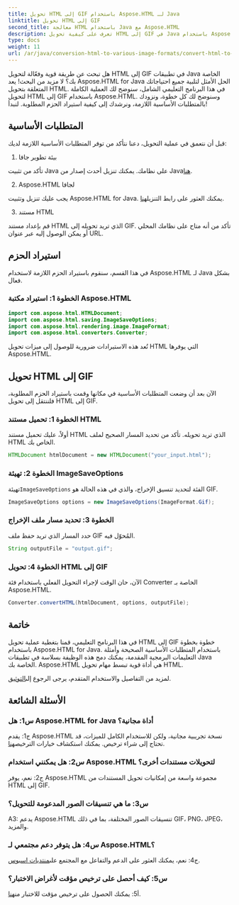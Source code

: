 ```yaml
---
title: تحويل HTML إلى GIF باستخدام Aspose.HTML لـ Java
linktitle: تحويل HTML إلى GIF
second_title: معالجة HTML باستخدام Java مع Aspose.HTML
description: تعرف على كيفية تحويل HTML إلى GIF في Java باستخدام Aspose.HTML. دليل شامل خطوة بخطوة لتحويل HTML إلى GIF بكفاءة.
type: docs
weight: 11
url: /ar/java/conversion-html-to-various-image-formats/convert-html-to-gif/
---
```

هل تبحث عن طريقة قوية وفعّالة لتحويل HTML إلى GIF في تطبيقات Java الخاصة بك؟ لا مزيد من البحث! يعد Aspose.HTML for Java الحل الأمثل لتلبية جميع احتياجاتك المتعلقة بتحويل HTML. في هذا البرنامج التعليمي الشامل، سنوضح لك العملية الكاملة لتحويل HTML إلى GIF باستخدام Aspose.HTML. وسنوضح لك كل خطوة، ونزودك بالمتطلبات الأساسية اللازمة، ونرشدك إلى كيفية استيراد الحزم المطلوبة. لنبدأ!

## المتطلبات الأساسية

قبل أن نتعمق في عملية التحويل، دعنا نتأكد من توفر المتطلبات الأساسية اللازمة لديك:

1. بيئة تطوير جافا

تأكد من تثبيت Java على نظامك. يمكنك تنزيل أحدث إصدار من Java[هنا](https://www.oracle.com/java/technologies/javase-downloads.html).

2. Aspose.HTML لجافا

 يجب عليك تنزيل وتثبيت Aspose.HTML for Java. يمكنك العثور على رابط التنزيل[هنا](https://releases.aspose.com/html/java/).

3. مستند HTML

قم بإعداد مستند HTML الذي تريد تحويله إلى GIF. تأكد من أنه متاح على نظامك المحلي أو يمكن الوصول إليه عبر عنوان URL.

## استيراد الحزم

في هذا القسم، سنقوم باستيراد الحزم اللازمة لاستخدام Aspose.HTML لـ Java بشكل فعال. 

### الخطوة 1: استيراد مكتبة Aspose.HTML

```java
import com.aspose.html.HTMLDocument;
import com.aspose.html.saving.ImageSaveOptions;
import com.aspose.html.rendering.image.ImageFormat;
import com.aspose.html.converters.Converter;
```

تُعد هذه الاستيرادات ضرورية للوصول إلى ميزات تحويل HTML التي يوفرها Aspose.HTML.

## تحويل HTML إلى GIF

الآن بعد أن وضعت المتطلبات الأساسية في مكانها وقمت باستيراد الحزم المطلوبة، فلننتقل إلى تحويل HTML إلى GIF.

### الخطوة 1: تحميل مستند HTML

أولاً، عليك تحميل مستند HTML الذي تريد تحويله. تأكد من تحديد المسار الصحيح لملف HTML الخاص بك.

```java
HTMLDocument htmlDocument = new HTMLDocument("your_input.html");
```

### الخطوة 2: تهيئة ImageSaveOptions

 تهيئة`ImageSaveOptions` الفئة لتحديد تنسيق الإخراج، والذي في هذه الحالة هو GIF.

```java
ImageSaveOptions options = new ImageSaveOptions(ImageFormat.Gif);
```

### الخطوة 3: تحديد مسار ملف الإخراج

حدد المسار الذي تريد حفظ ملف GIF المُحوّل فيه.

```java
String outputFile = "output.gif";
```

### الخطوة 4: تحويل HTML إلى GIF

الآن، حان الوقت لإجراء التحويل الفعلي باستخدام فئة Converter الخاصة بـ Aspose.HTML.

```java
Converter.convertHTML(htmlDocument, options, outputFile);
```

## خاتمة

في هذا البرنامج التعليمي، قمنا بتغطية عملية تحويل HTML إلى GIF خطوة بخطوة باستخدام Aspose.HTML for Java. باستخدام المتطلبات الأساسية الصحيحة وأمثلة التعليمات البرمجية المقدمة، يمكنك دمج هذه الوظيفة بسلاسة في تطبيقات Java الخاصة بك. Aspose.HTML هي أداة قوية تبسط مهام تحويل HTML.

 لمزيد من التفاصيل والاستخدام المتقدم، يرجى الرجوع إلى[التوثيق](https://reference.aspose.com/html/java/).

## الأسئلة الشائعة

### س1: هل Aspose.HTML for Java أداة مجانية؟

 ج1: يقدم Aspose.HTML نسخة تجريبية مجانية، ولكن للاستخدام الكامل للميزات، قد تحتاج إلى شراء ترخيص. يمكنك استكشاف خيارات الترخيص[هنا](https://purchase.aspose.com/buy).

### س2: هل يمكنني استخدام Aspose.HTML لتحويلات مستندات أخرى؟

ج2: نعم، يوفر Aspose.HTML مجموعة واسعة من إمكانيات تحويل المستندات من HTML إلى GIF.

### س3: ما هي تنسيقات الصور المدعومة للتحويل؟

A3: يدعم Aspose.HTML تنسيقات الصور المختلفة، بما في ذلك GIF، PNG، JPEG، والمزيد.

### س4: هل يتوفر دعم مجتمعي لـ Aspose.HTML؟

 ج4: نعم، يمكنك العثور على الدعم والتفاعل مع المجتمع على[منتديات اسبوس](https://forum.aspose.com/).

### س5: كيف أحصل على ترخيص مؤقت لأغراض الاختبار؟

 أ5: يمكنك الحصول على ترخيص مؤقت للاختبار من[هنا](https://purchase.aspose.com/temporary-license/).